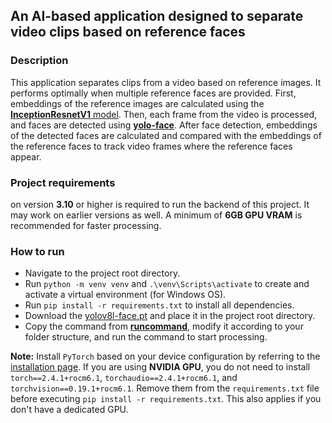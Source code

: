 ## An AI-based application designed to separate video clips based on reference faces

### Description
This application separates clips from a video based on reference images. It performs optimally when multiple reference faces are provided. First, embeddings of the reference images are calculated using the [**InceptionResnetV1** 
model](https://github.com/timesler/facenet-pytorch.git). Then, each frame from the video is processed, and faces are detected using [**yolo-face**](https://github.com/akanametov/yolo-face). After face detection, embeddings of the detected faces are calculated and compared with the embeddings of the reference faces to track video frames where the reference faces appear.

### Project requirements
on version **3.10** or higher is required to run the backend of this project. It may work on earlier versions as well. A minimum of **6GB GPU VRAM** is recommended for faster processing.

### How to run
- Navigate to the project root directory.
- Run `python -m venv venv` and `.\venv\Scripts\activate` to create and activate a virtual environment (for Windows OS).
- Run `pip install -r requirements.txt` to install all dependencies.
- Download the [yolov8l-face.pt](https://github.com/akanametov/yolov8-face/releases/download/v0.0.0/yolov8l-face.pt) and place it in the project root directory.
- Copy the command from [**runcommand**](https://github.com/AtiqurRahmanAni/ClipFinder/blob/main/runcommand.txt), modify it according to your folder structure, and run the command to start processing.

**Note:** Install `PyTorch` based on your device configuration by referring to the [installation page](https://pytorch.org/get-started/locally/). If you are using **NVIDIA GPU**, 
you do not need to install `torch==2.4.1+rocm6.1`, `torchaudio==2.4.1+rocm6.1`, and `torchvision==0.19.1+rocm6.1`. Remove them from the `requirements.txt` file before executing `pip install -r requirements.txt`. This also applies if you don't have a dedicated GPU.

